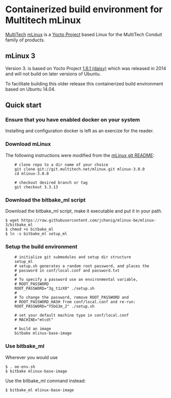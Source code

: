 # Containerized build environment for Multitech mLinux

[MultiTech](https://www.multitech.com/) [mLinux](http://www.multitech.net/developer/software/mlinux/about-mlinux/) is a [Yocto Project](https://www.yoctoproject.org/) based Linux for the MultiTech Conduit family of products.

## mLinux 3
Version 3. is based on Yocto Project [1.6.1 (daisy)](https://lists.yoctoproject.org/pipermail/yocto-announce/2014-April/000045.html) which was released in 2014 and will not build on later versions of Ubuntu.

To facilitate building this older release this containerized build
environment based on Ubuntu 14.04.

## Quick start

### Ensure that you have enabled docker on your system

Installing and configuration docker is left as an exercize for the reader.

### Download mLinux 

The following instructions were modified from the [mLinux git README](http://git.multitech.net/cgi-bin/cgit.cgi/mlinux.git/tree/README):

```
    # clone repo to a dir name of your choice
    git clone git://git.multitech.net/mlinux.git mlinux-3.0.0
    cd mlinux-3.0.0

    # checkout desired branch or tag
    git checkout 3.3.13
```
### Download the bitbake_ml script

Download the bitbake_ml script, make it executable and put it in your path.

```
$ wget https://raw.githubusercontent.com/jchonig/mlinux-be/mlinux-3/bitbake_ml
$ chmod +x bitbake_ml
$ ln -s bitbake_ml setup_ml
```

### Setup the build environment
```
    # initialize git submodules and setup dir structure
    setup_ml
    # setup.sh generates a random root password, and places the
    # password in conf/local.conf and password.txt
    #
    # To specify a password use an environmental variable,
    # ROOT_PASSWORD
    ROOT_PASSWORD="3g_t1zX0" ./setup.sh 
    #
    # To change the password, remove ROOT_PASSWORD and
    # ROOT_PASSWORD_HASH from conf/local.conf and re-run:
    ROOT_PASSWORD="Y5bG3m_2" ./setup.sh

    # set your default machine type in conf/local.conf
    # MACHINE="mtcdt"

    # build an image
    bitbake mlinux-base-image
```


### Use bitbake_ml

Wherever you would use
```
$ . oe-env.sh
$ bitbake mlinux-base-image
```

Use the bitbake_ml command instead:

```
$ bitbake_ml mlinux-base-image
```
